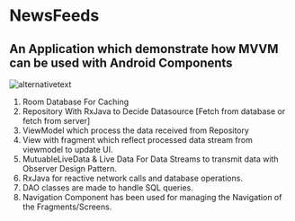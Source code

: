 # NewsFeeds

## An Application which demonstrate how MVVM can be used with Android Components
![alternativetext](/images/mvvm_room.png)
1. Room Database For Caching
2. Repository With RxJava to Decide Datasource [Fetch from database or fetch from server]
3. ViewModel which process the data received from Repository
4. View with fragment which reflect processed data stream from viewmodel to update UI.
5. MutuableLiveData & Live Data For Data Streams to transmit data with Observer Design Pattern.
6. RxJava for reactive network calls and database operations.
7. DAO classes are made to handle SQL queries.
8. Navigation Component has been used for managing the Navigation of the Fragments/Screens.
